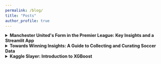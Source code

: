 ```yaml
---
permalink: /blog/
title: "Posts"
author_profile: true
---
```


<details>

<summary style="cursor: pointer; font-weight: bold;">Manchester United's Form in the Premier League: Key Insights and a Streamlit App</summary>

<p>
    In this post, I more thoroughly explore the data we collected in the previous post. I will summarize a key insight that I derived and explain the streamlit app that I   
    created to help gain a better understanding of the trends in Manchester United's performance over the years.
</p>

<h3>Introduction</h3>

Expected goals (xG) has become one of the most talked-about metrics in soccer analytics in recent years. This emergence is so recent, that the API I used to gather the data did not even start including it as a match statistic until 2023. Expected goals offers a way to quantify the quality of scoring chances in a match. But how well does it align with match results? To explore this, I visualized expected goals by match result using boxplots. 

<div style="text-align:center; margin: 20px;">
  <img src="/images/newplot.png" alt="boxplot" style="width: 750px;"/>
</div>

<h3>Key Insight: The Value of Expected Goals</h3>

<p>
To me, the disparity among the boxplots was shocking. Upon initial observation, it seems that there may be a significant difference in the mean number of expected goals depending on the result of the match. Wins tend to show higher expected goals, while losses appear to have lower values, with draws falling somewhere in between. While this pattern is compelling, it’s important to validate it statistically. Running hypothesis tests, such as an ANOVA or pairwise t-tests, could confirm whether the differences in means are statistically significant.
</p>
<p>
If this hypothesis holds true, it would highlight the predictive and analytical value of expected goals. This insight would be critical as we move toward building a model to track and evaluate Manchester United's form over time. Including expected goals as a feature in our model could provide a deeper understanding of performance trends, beyond surface-level statistics like possession or shot counts. This would allow us to assess whether the team is generating high-quality scoring chances consistently, regardless of match results, and how that aligns with overall form.
</p>


<p>
Incorporating expected goals in our analysis could also provide a more nuanced lens through which to view Manchester United’s matches, highlighting underperformance in games where the xG was high but the result didn’t align. Conversely, it could reveal overperformance when the team wins with a low xG. These insights could serve to help us identify areas of improvement or recognize aspects of the game in which the team is successful.
</p>
<p>
Even this initial exploration of expected goals reveals its potential importance in understanding team form. It’s no surprise this metric is considered revolutionary, as it has redefined how we analyze the game beyond the traditional match statistics. If you are interested in learning more about expected goals, this <a href="https://www.amazon.com/Expected-Goals-conquered-football-changed/dp/0008484031">book</a> may be worth a read.
</p>
  
</details>
<details>

<summary style="cursor: pointer; font-weight: bold;">Towards Winning Insights: A Guide to Collecting and Curating Soccer Data</summary>

<p>
  This is a simple guide for gathering soccer data via an API and preparing it for basic analysis. The motivation for this demonstration is the desire to understand trends in a 
  team's form beyond results.
</p>

<h3>Introduction</h3>

<p>
  Soccer has always been a game of skill and strategy, but in recent years, the explosion of data is revolutionizing how we approach the sport. The sheer volume of data 
  available is transforming how teams measure performance and make decisions. This surge of data is changing the game, and those who are able to use it to generate powerful 
  insights have the potential to gain a competitive edge that could change the course of history.
  
<div style="text-align:center; margin: 20px;">
  <img src="/images/treble.png" alt="Treble Winners Manchester United" style="width: 450px;"/>
</div>

</p>

<p>
  One key to the generation of meaningful insights is effective data collection and curation. The quality of 
  your analysis will heavily depend on the quality of the data you are working with, so it is crucial that these steps are not overlooked. In this post, I 
  will walk you through the process of collection and curation for soccer data. Now, let's lace up our cleats and set you on the path towards game-winning insights!
</p>

<h3>Research Question</h3>

<p>
  The question motivating our analysis is: Can we use match data to build a model that accurately quantifies and tracks a team’s form? In soccer, "form" goes beyond wins, losses, 
  and draws; it encompasses the underlying quality and consistency of a team’s performance over time. By tracking a team’s form with detailed match data, we may gain a clearer 
  picture of trends that may not be visible in the final scores alone. For example, a team might be creating high-quality chances consistently, even if the results aren’t showing 
  on the scoreboard yet. Conversely, a team winning matches might be showing signs of poor form if they’re frequently outperformed by their opponents.
</p>

<div style="text-align:center; margin: 20px;">
  <img src="/images/trends.png" alt="Trend Photo" style="width: 450px;"/>
</div>

<p>
  Quantifying form allows us to recognize when a team is on an upward trajectory or dealing with serious issues before they show up in the win-loss column. By analyzing factors 
  such as possession, strength of the opponent, chances created, and recent results, we may be able to gain a deeper understanding of when things are going especially well or 
  poorly. This approach would enable us to look beyond short-term outcomes and assess the true health of a team’s performance. If successful, a model like this could help teams 
  know when they are improving enough to trust the process, or when it may be time to hit the panic button.
</p>

<h3>Data Collection</h3>

<p>
  For the initial collection, I decided to gather Premier League match data for Manchester United between 2018 and 2024. I obtained the data using <a 
  href="https://www.api-football.com">API-Football</a>, a high-quality, easy to use API with tons of available data. There are two ways to use the API, through the API-Sports 
  interface or with RapidAPI. I tried both and had an easier time using the API-Sports version, so that is what I will use for the demonstration. API-Football is free to use. The 
  free plan comes with 100 requests per day, and gives you access to all the competitions and endpoints. Upon signing up, you will be given an API 
  key and access to a dashboard to track your requests. 
</p>

<div style="text-align:center; margin: 20px;">
  <img src="/images/dashboard.png" alt="API-Sports Dashboard" style="width: 750px;"/>
</div>

<p>
  The data I pulled for this project required 240 requests, so you can either gather the data over a few days or upgrade to a plan that allows for more daily requests. For this 
  API, the most important step for ensuring ethical practice is securing your API key. I read through the terms and service, and since the data we are using is 
  for a personal project, we can move forward confident that our use of the data is ethical as long as we keep the key private. 
</p>  

<p>
  You can find the API documentation <a href="https://www.api-football.com/documentation-v3">here</a>. I would highly recommend having it pulled up as you work. It really helped 
  me understand what data was available and showed me how to get exactly what I wanted. Let's code!
</p>

<p>
  First, let's make sure your API key is only visible to you. Create a txt file, then copy and past your API key on the first line.
</p>

<div style="text-align:center; margin: 20px;">
  <img src="/images/txt.png" alt="text file" style="width: 450px;"/>
</div>

<p>
  Next, make sure your repository has a .gitignore file and add the txt file to it.
</p>

<div style="text-align:center; margin: 20px;">
  <img src="/images/gitignore.png" alt="gitignore" style="width: 450px;"/>
</div>

<p>
  Perfect! Now your API key will not show up on your github page when make changes to your repository. In order to access it during collection, you can use the following code:
</p>

<pre style="font-size: 12px; padding: 10px; line-height: 1.2;"><code class="language-python">
  with open('soccer_key.txt', 'r') as file:
    api_key = file.read().strip()
</code></pre>

<p>
  This code reads your txt file and makes your key a variable. Anytime you need to use it, you can simply call the api_key variable, ensuring that the actual key value is never      exposed. 
</p>

<p>
  I started by using the fixtures endpoint to pull all of Manchester United's Premier League fixtures for each year. When I tried to run a loop that would pull the data for all 
  the years in one go, it would only fetch some of them, so I did it one year at a time instead. Here is how I did it:
</p>

<pre style="font-size: 12px; padding: 10px; line-height: 1.2;"><code class="language-python">
import requests
import pandas as pd
import time

url = "https://v3.football.api-sports.io/fixtures"

# Initial query parameters: Premier League ID (39), Year, and team ID for Manchester United (33)

querystring = {"league": "39", "season": "2018", "team": "33"}

headers = {
    "x-apisports-key": str(api_key)
}

# Initialize an empty list to hold all fixture statistics

fixture_stats = []

# Make the API request

response = requests.get(url, headers=headers, params=querystring)

time.sleep(60)  # Wait for 60 seconds

result = response.json()

# Extract the fixtures data from the current page

fixtures = result.get('response', [])

# Add fixture statistics to the list

for fixture in fixtures:
    fixture_info = {
        'fixture_id': fixture['fixture']['id'],
        'date': fixture['fixture']['date'],
        'status': fixture['fixture']['status']['long'],
        'home_team': fixture['teams']['home']['name'],
        'away_team': fixture['teams']['away']['name'],
        'home_score': fixture['goals']['home'],
        'away_score': fixture['goals']['away'],
        'league': fixture['league']['name']
    }
    fixture_stats.append(fixture_info)

# Create a DataFrame from the fixture statistics list

df_fixtures_2018 = pd.DataFrame(fixture_stats)

print(f"Dataframe for 2018:")
print(df_fixtures_2018)
</code></pre>

<p>
  Once I created a dataframe for every year, I combined them to create a single dataframe.
</p>

<pre style="font-size: 12px; padding: 10px; line-height: 1.2;"><code class="language-python">
fixture_df = pd.concat([df_fixtures_2018, df_fixtures_2019, df_fixtures_2020, df_fixtures_2021, df_fixtures_2022, df_fixtures_2023, df_fixtures_2024])
</code></pre>

<p>
  This dataframe has all the matches for 2024, including those that have not been played yet, but I did not need those, so I took them out. I thought it would be easier to read if 
  the datetime was just the date instead, so I adjusted that as well. This is how I did that:
</p>

<pre style="font-size: 12px; padding: 10px; line-height: 1.2;"><code class="language-python">
past_fixtures_df = fixture_df[fixture_df['status'] == 'Match Finished']

past_fixtures_df = past_fixtures_df[['fixture_id', 'date', 'home_team', 'away_team', 'home_score', 'away_score']]

past_fixtures_df['date'] = pd.to_datetime(past_fixtures_df['date'])

past_fixtures_df['date'] = past_fixtures_df['date'].dt.date
</code></pre>

<p>
  The dataframe has the fixture id, date, home team, away team, home score, and away score for every game from 2018-2024. This is a great start, but I wanted more detailed   
  match statistics. In order to do that, I used the fixture/statistics endpoint. The main purpose of creating that first dataframe was to get all the fixture ids in a single 
  place. Now that they are, I can run a for loop that takes each fixture id and gathers the in-depth match statistics for that game. Here is how I did it (it might take a while to 
  run):
</p>

<pre style="font-size: 12px; padding: 10px; line-height: 1.2;"><code class="language-python">
import requests
import pandas as pd
import time

url = "https://v3.football.api-sports.io/fixtures/statistics"

# Initial query parameters: Premier League ID (39), Year, and team ID for Manchester United (33)

querystring = {"league": "39", "season": "2023", "team": "33"}

headers = {
    "x-apisports-key": str(api_key)
}

# Initialize an empty list to hold all fixture statistics
  
match_stats = []

for fixture_id in past_fixtures_df['fixture_id']:
    querystring = {"fixture": str(fixture_id), "team": "33"}

    response = requests.get(url, headers=headers, params=querystring)
    result = response.json()

    statistics = result.get('response', [])

    fixture_statistics = {
        'fixture_id': fixture_id
    }

    for stat in statistics:
        for item in stat['statistics']:
            fixture_statistics[item['type']] = item['value']

    # Append the fixture statistics to the list
  
    match_stats.append(fixture_statistics)

    # Respect rate limits
  
    time.sleep(10)  # Adjust the sleep time as needed to stay within rate limits

# Create a DataFrame from the match statistics list
  
df_match_statistics = pd.DataFrame(match_stats)
  
</code></pre>

<p>
  Once that finished, the final step was to merge the fixture dataframe with the match statistics dataframe. 
</p>

<pre style="font-size: 12px; padding: 10px; line-height: 1.2;"><code class="language-python">
final_df = pd.merge(past_fixtures_df, df_match_statistics, on='fixture_id')
</code></pre>

<p>
  Sensational! Just like that we have our tidy dataframe.
</p>

<div style="text-align:center; margin: 20px;">
  <img src="/images/soccer_df.png" alt="Man United Dataframe" style="width: 900px;"/>
</div>

<h3>Data Summary</h3>

<p>
  The final dataframe has 239 matches and the following 24 features: fixture_id, date, home_team, away_team, home_score, away_score, Shots on Goal, Shots off Goal, Total Shots, 
  Blocked Shots, Shots insidebox, Shots outsidebox, Fouls, Corner Kicks, Offsides, Ball Possession, Yellow Cards, Red Cards, Goalkeeper Saves, Total Passes, Accurate Passes, Pass 
  %, expected_goals, and goals_prevented. 
</p>

<p>
  One thing I was interested in looking at was the average number of goals that Manchester United was scoring and allowing by month across    the years. In order to do that, I 
  split the dataframe into two so that I could create new columns for goals scored and allowed when Manchester United was the home team versus 
  when they were the away team. Once those new columns were created, I rejoined the dataframes, grouped by month and year, and calculated the average number of goals scored and 
  allowed by Manchester United per month. Here is how I did it: 
</p>

<pre style="font-size: 12px; padding: 10px; line-height: 1.2;"><code class="language-python">
# Filter matches where Manchester United is the home team

home_matches = final_df[final_df['home_team'] == 'Manchester United']

# Filter matches where Manchester United is the away team

away_matches = final_df[final_df['away_team'] == 'Manchester United']

# Calculate goals scored by Manchester United as home team

home_matches['man_utd_goals'] = home_matches['home_score']

# Calculate goals scored by Manchester United as away team

away_matches['man_utd_goals'] = away_matches['away_score']

# Combine home and away matches

man_utd_matches = pd.concat([home_matches, away_matches])

# Group by year and month and calculate the average goals per game

goals_per_game_by_month_year = man_utd_matches.groupby(['year', 'month']).agg(
    total_goals=('man_utd_goals', 'sum'),
    games_played=('man_utd_goals', 'count')
).reset_index()

# Calculate average goals per game

goals_per_game_by_month_year['average_goals_per_game'] = goals_per_game_by_month_year['total_goals'] / goals_per_game_by_month_year['games_played']

# Calculate goals allowed by Manchester United as home team

home_matches['goals_allowed'] = home_matches['away_score']

# Calculate goals allowed by Manchester United as away team

away_matches['goals_allowed'] = away_matches['home_score']

# Combine home and away matches

man_utd_matches = pd.concat([home_matches, away_matches])

# Group by year and month and calculate the average goals allowed per game

goals_allowed_per_game_by_month_year = man_utd_matches.groupby(['year', 'month']).agg(
    total_goals_allowed=('goals_allowed', 'sum'),
    games_played=('goals_allowed', 'count')
).reset_index()

# Calculate average goals allowed per game

goals_allowed_per_game_by_month_year['average_goals_allowed_per_game'] = goals_allowed_per_game_by_month_year['total_goals_allowed'] / goals_allowed_per_game_by_month_year['games_played']
</code></pre>

<p>
  The last step was to visualize that data using matplotlib. I created a simple line graph with both averages so that I could understand when Manchester United was performing 
  well, and when they were performly poorly, on both sides of the ball. 
</p>

<div style="text-align:center; margin: 20px;">
  <img src="/images/Goals_by_month_year.png" alt="gitignore" style="width: 750px;"/>
</div>

<p>
  This is just one example of the many things we can look at with our data. With some more analysis, we will be well on our way towards building a model to track the team's 
  form. As you go about creating your own dataset, think about what else you could add and what questions you might ask to derive deeper insights about a team's current trend. 
</p>
<p>
  If you would like to learn more about how the data boom is shaping soccer, I would highly recommend <a href="https://www.amazon.com/Football-Hackers-Science-Data- 
  Revolution/dp/1788702050/ref=asc_df_1788702050?mcid=0778f8cc61f338c8966c747b9489671e&tag=hyprod- 
  20&linkCode=df0&hvadid=693608721823&hvpos=&hvnetw=g&hvrand=15295822945045814355&hvpone=&hvptwo=&hvqmt=&hvdev=c&hvdvcmdl=&hvlocint=&hvlocphy=9029858&hvtargid=pla-7  
  57604096041&psc=1">Football Hackers: The Science and Art of a Data Revolution</a>. Maybe it could give you some ideas for a future project!
</p>

<p>
  Lastly, if you are interested in my code for this project, it can be found <a href="https://github.com/sballs9/Soccer_Team_Form_Analysis/tree/main">here</a>. I hope this was 
  helpful, and I am sure that with a little practice, you will be generating game-winning insights in no time. Best of luck!
</p>

</details>

<details>

<summary style="cursor: pointer; font-weight: bold;">Kaggle Slayer: Introduction to XGBoost</summary>

<h3>Introduction</h3>

<p>
  Every Kaggle competition presents unique obstacles—requiring the sharpest of skills and the most powerful of tools. In this post, I will introduce you to the greatest of weapons—one every data scientist must have in their arsenal: <span 
  style="color:#007BFF;">XGBoost</span>.
</p>

<div style="text-align:center; margin: 20px;">
  <img src="/images/dragon_slayer.png" alt="Dragon Slayer" style="width: 450px;"/>
</div>

<p>
  Short for “Extreme Gradient Boosting,” XGBoost is a highly scalable, efficient decision tree machine learning library that makes use of the gradient boosting framework to provide excellent results in classification and regression tasks. If you're just     
  entering the battlefield of machine learning, this tutorial will teach you the basics of XGBoost and help you begin using it to conquer your next challenge.
</p>

<h3>Foundations</h3>

<p>
  The term “gradient boosting” comes from the concept of “boosting”—improving a single weak model (in this case, a decision tree) by combining it with other weak models to form a collectively strong model.
</p>

<p>
  In gradient boosting, an ensemble of shallow decision trees is iteratively trained, with each tree focusing on correcting the residual errors of the previous model. The final prediction is a weighted sum of all the tree predictions, creating a robust model   from individually weak learners.
</p>

<p>
  If you want to learn more about any of these concepts, I highly recommend checking out the YouTube channel "StatQuest with Josh Starmer." He offers a ton of simple yet thorough videos on machine learning. Here are a few of his playlists that explain the     foundational components of XGBoost:
</p>

<ul>
  <li><a href="https://www.youtube.com/watch?v=_L39rN6gz7Y&list=PLblh5JKOoLUKAtDViTvRGFpphEc24M-QH">Decision Trees</a></li>
  <li><a href="https://www.youtube.com/watch?v=3CC4N4z3GJc&list=PLblh5JKOoLUJjeXUvUE0maghNuY2_5fY6">Gradient Boosting</a></li>
</ul>

<div style="text-align:center;">
  <img src="/images/xgboost.png" alt="XGBoost"/>
</div>

<h3>Why XGBoost?</h3>

<p>
  So what is it that makes XGBoost reign king when it comes to working with tabular data? For the purpose of this post, I have narrowed it down to four key factors:
</p>

<ul>
  <li>
      Efficiency: XGBoost is extremely fast. It uses parallel processing and optimization techniques, allowing it to construct different parts of the trees simultaneously. This significantly expedites the process when compared to traditional gradient boosting         methods, which build each tree one by one. It is also sparse-aware, which just means it only stores non-zero values in order to conserve memory. The method's handling of the data enables it to excel with large datasets, making it a great option for   
      applications in big data.
  </li>
  <li>
      Flexibility: XGBoost is highly adaptable, offering built-in functions for handling missing values and responding well to outliers. It includes tons of tuning parameters, which allows users to customize the model depending on the task and dataset. By creating a simple parameter grid, users can quickly test various combinations of hyperparameters to identify the optimal configuration for their problem.
  </li>
  <li>
      Performance: As XGBoost is a tree-based method, it is capable of identifying complex, non-linear relationships in the data. It also uses regularization parameters (<a href="https://www.youtube.com/watch?v=NGf0voTMlcs">L1</a> and <a   
      href="https://www.youtube.com/watch?v=Q81RR3yKn30">L2</a>)to prevent overfitting, enhancing the model's ability to generalize well to out-of-sample data. These capabilities allow XGBoost to be a consistent, high performer, both in Kaggle competitions   
      and in real-world settings. 
  </li>
  <li>
      Community: Lastly, XGBoost is supported by a massive community, meaning extensive up-to-date documentation, tutorials, and resources are readily available to users. There are implementations of XGBoost in Python, R, Julia, Java, and more, so it is 
      accessible for everyone. It also integrates seamlessly with popular data science libraries, such as sci-kit learn and TensorFlow, which makes it easy for users to incorporate it into their workflows.
  </li>
</ul>

<h3>Applications</h3>

<div style="text-align:center; margin: 20px;">
  <img src="/images/fernando_tatis.png" alt="baseball" style="width: 450px;"/>
</div>

<p>
  XGBoost has been successfully applied to:
</p>

<ul>
    <li>
        Sports: Predicting Match Outcomes, Sports Betting, Play Calling, Personnel Strategy, Draft Decisions, Injury Prediction and Prevention
    </li>
    <li>
        Business: Customer Segmentation, Credit Scoring, Risk Assessment, Sale Forecasting
    </li>
    <li>
        Health: Precision Medicine, Healthcare Cost Prediction, Pharmaceutical Studies, Genomics 
    </li>
</ul>

<h3>Demo</h3>

<p>
    Now, I will show you how easy it is start using XGBoost. Below, I trained a simple XGBoost model and compared to three common methods. 
</p>

<pre style="font-size: 12px; padding: 10px; line-height: 1.2;"><code class="language-python">
# Load the dataset
data = pd.read_csv('insurance.csv')

# Define the features and the target variable
X, y = data.iloc[:, :-1], data.iloc[:, -1]

# Define the categorical and numerical features
categorical_features = ['sex', 'smoker', 'region']
numerical_features = ['age', 'bmi', 'children']

# Preprocess the data
preprocessor = ColumnTransformer(
    transformers=[
        ('num', 'passthrough', numerical_features),
        ('cat', OneHotEncoder(), categorical_features)
    ])

# Split the data into training and test sets
X_train, X_test, y_train, y_test = train_test_split(X, y, test_size=0.2, random_state=42)

# Define the models
models = {
    'Linear Regression': LinearRegression(),
    'Decision Tree': DecisionTreeRegressor(random_state=42),
    'Random Forest': RandomForestRegressor(random_state=42),
    'XGBoost': xgb.XGBRegressor(objective='reg:squarederror', random_state=42)
}

# Define a parameter grid for XGBoost
param_grid = {
    'regressor__n_estimators': [100, 200, 300],
    'regressor__max_depth': [3, 4, 5, 6],
    'regressor__learning_rate': [0.01, 0.05, 0.1],
    'regressor__subsample': [0.6, 0.8, 1.0],
    'regressor__colsample_bytree': [0.6, 0.8, 1.0]
}

# Perform RandomizedSearchCV for XGBoost
xgb_pipeline = Pipeline(steps=[('preprocessor', preprocessor),
                               ('regressor', models['XGBoost'])])

random_search = RandomizedSearchCV(estimator=xgb_pipeline, param_distributions=param_grid,
                                   n_iter=50, scoring='neg_mean_squared_error', cv=3, verbose=1, random_state=42, n_jobs=-1)

random_search.fit(X_train, y_train)

# Get the best model
best_xgb_model = random_search.best_estimator_

# Train and evaluate each model
results = {}
for name, model in models.items():
    if name == 'XGBoost':
        pipeline = best_xgb_model
    else:
        pipeline = Pipeline(steps=[('preprocessor', preprocessor),
                                   ('regressor', model)])
        pipeline.fit(X_train, y_train)
    predictions = pipeline.predict(X_test)
    rmse = np.sqrt(mean_squared_error(y_test, predictions))
    results[name] = rmse

# Print the results
for name, rmse in results.items():
    print(f'{name} - RMSE: {rmse}')
</code></pre>

<div style="text-align:center; margin: 20px;">
  <img src="/images/xgboost-demo 2.png" alt="Demo Results" style="width: 450px;"/>
</div>

<p>
    Voila! XGBoost has the lowest RMSE, meaning that its predicted values were closest to the true values in data.
</p>

<h3>Conclusion</h3>

<p>
    With this brief introduction, I hope you have started to appreciate the power of XGBoost. I have avoided diving into the math behind the method here, but if you're interested, 
    it’s fascinating to see what’s happening under the hood.
</p>

<p>
    If you are interested, you can find more information <a href="https://www.geeksforgeeks.org/xgboost/">here</a>.
</p>
  
<p>
    Now that you have some basic information, I would encourage you to try it yourself. With a bit of practice, I am confident you will become a   
    master of XGBoost, slaying even the mightiest of Kaggle competitions in no time. 
</p>

</details>







